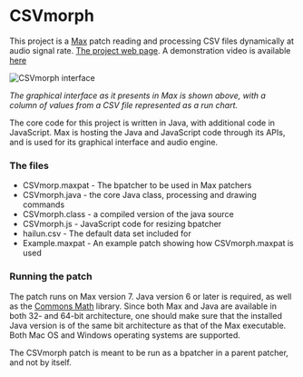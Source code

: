 # CSVmorph

This project is a [Max](https://cycling74.com/products/max/) patch reading and processing CSV files dynamically at audio signal rate. [The project web page](http://thomasdahlandersen.net/). A demonstration video is available [here](http://thomasdahlandersen.net/)




![CSVmorph interface](http://thomasdahlandersen.net/images/CSVmorph%20interface%20v2.png)



*The graphical interface as it presents in Max is shown above, with a column of values from a CSV file represented as a run chart.*

The core code for this project is written in Java, with additional code in JavaScript. Max is hosting the Java and JavaScript code through its APIs, and is used for its graphical interface and audio engine.


### The files

* CSVmorp.maxpat - The bpatcher to be used in Max patchers
* CSVmorph.java   - the core Java class, processing and drawing commands
* CSVmorph.class  - a compiled version of the java source
* CSVmorph.js     - JavaScript code for resizing bpatcher
* hailun.csv      - The default data set included for
* Example.maxpat  - An example patch showing how CSVmorph.maxpat is used


### Running the patch
The patch runs on Max version 7. Java version 6 or later is required, as well as the [Commons Math](http://commons.apache.org/proper/commons-math/index.html) library. Since both Max and Java are available in both 32- and 64-bit architecture, one should make sure that the installed Java version is of the same bit architecture as that of the Max executable. Both Mac OS and Windows operating systems are supported.

The CSVmorph patch is meant to be run as a bpatcher in a parent patcher, and not by itself.

